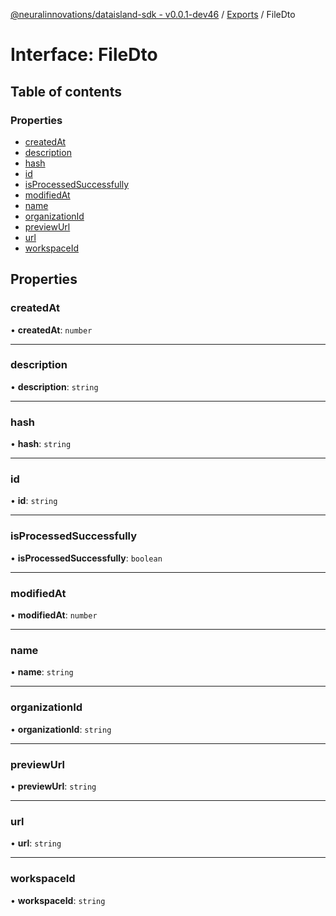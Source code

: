 [@neuralinnovations/dataisland-sdk - v0.0.1-dev46](../../README.md) / [Exports](../modules.md) / FileDto

# Interface: FileDto

## Table of contents

### Properties

- [createdAt](FileDto.md#createdat)
- [description](FileDto.md#description)
- [hash](FileDto.md#hash)
- [id](FileDto.md#id)
- [isProcessedSuccessfully](FileDto.md#isprocessedsuccessfully)
- [modifiedAt](FileDto.md#modifiedat)
- [name](FileDto.md#name)
- [organizationId](FileDto.md#organizationid)
- [previewUrl](FileDto.md#previewurl)
- [url](FileDto.md#url)
- [workspaceId](FileDto.md#workspaceid)

## Properties

### createdAt

• **createdAt**: `number`

___

### description

• **description**: `string`

___

### hash

• **hash**: `string`

___

### id

• **id**: `string`

___

### isProcessedSuccessfully

• **isProcessedSuccessfully**: `boolean`

___

### modifiedAt

• **modifiedAt**: `number`

___

### name

• **name**: `string`

___

### organizationId

• **organizationId**: `string`

___

### previewUrl

• **previewUrl**: `string`

___

### url

• **url**: `string`

___

### workspaceId

• **workspaceId**: `string`
